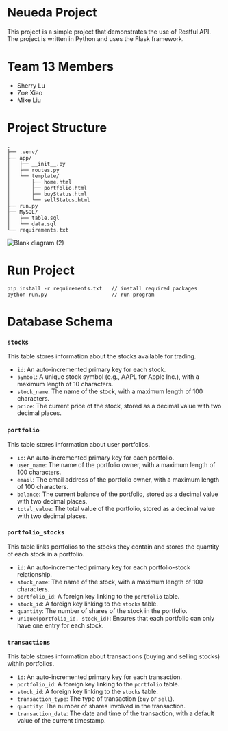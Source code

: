 # Neueda Project

This project is a simple project that demonstrates the use of Restful API. The project is written in Python and uses the Flask framework.

# Team 13 Members
- Sherry Lu
- Zoe Xiao
- Mike Liu

# Project Structure

```
.
├── .venv/
├── app/
│   ├── __init__.py
│   ├── routes.py
│   └── template/
│       ├── home.html
│       ├── portfolio.html
│       ├── buyStatus.html
│       └── sellStatus.html
├── run.py
├── MySQL/
│   ├── table.sql
│   └── data.sql
└── requirements.txt
```
![Blank diagram (2)](https://github.com/user-attachments/assets/f06a0ff0-c448-42f2-a274-8f1eb3286d25)

# Run Project
```
pip install -r requirements.txt   // install required packages
python run.py                     // run program

```
# Database Schema

### `stocks`
This table stores information about the stocks available for trading.

- `id`: An auto-incremented primary key for each stock.
- `symbol`: A unique stock symbol (e.g., AAPL for Apple Inc.), with a maximum length of 10 characters.
- `stock_name`: The name of the stock, with a maximum length of 100 characters.
- `price`: The current price of the stock, stored as a decimal value with two decimal places.

### `portfolio`
This table stores information about user portfolios.

- `id`: An auto-incremented primary key for each portfolio.
- `user_name`: The name of the portfolio owner, with a maximum length of 100 characters.
- `email`: The email address of the portfolio owner, with a maximum length of 100 characters.
- `balance`: The current balance of the portfolio, stored as a decimal value with two decimal places.
- `total_value`: The total value of the portfolio, stored as a decimal value with two decimal places.

### `portfolio_stocks`
This table links portfolios to the stocks they contain and stores the quantity of each stock in a portfolio.

- `id`: An auto-incremented primary key for each portfolio-stock relationship.
- `stock_name`: The name of the stock, with a maximum length of 100 characters.
- `portfolio_id`: A foreign key linking to the `portfolio` table.
- `stock_id`: A foreign key linking to the `stocks` table.
- `quantity`: The number of shares of the stock in the portfolio.
- `unique(portfolio_id, stock_id)`: Ensures that each portfolio can only have one entry for each stock.

### `transactions`
This table stores information about transactions (buying and selling stocks) within portfolios.

- `id`: An auto-incremented primary key for each transaction.
- `portfolio_id`: A foreign key linking to the `portfolio` table.
- `stock_id`: A foreign key linking to the `stocks` table.
- `transaction_type`: The type of transaction (`buy` or `sell`).
- `quantity`: The number of shares involved in the transaction.
- `transaction_date`: The date and time of the transaction, with a default value of the current timestamp.
